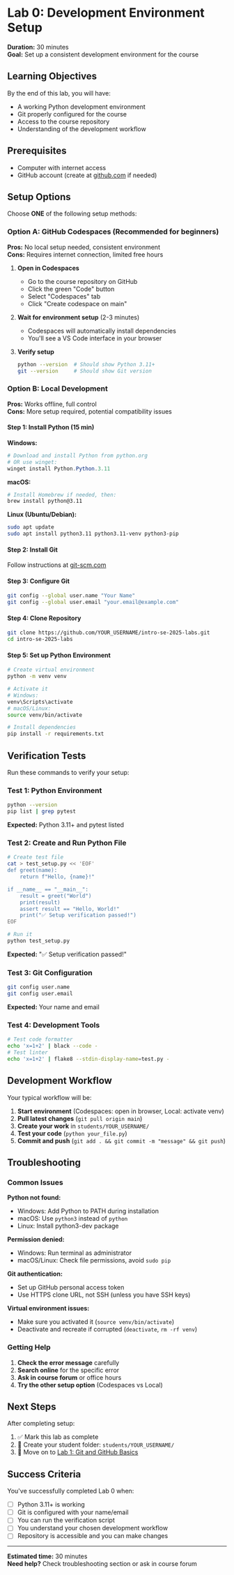 # Lab 0: Development Environment Setup

**Duration:** 30 minutes  
**Goal:** Set up a consistent development environment for the course

## Learning Objectives

By the end of this lab, you will have:
- A working Python development environment
- Git properly configured for the course
- Access to the course repository
- Understanding of the development workflow

## Prerequisites

- Computer with internet access
- GitHub account (create at [github.com](https://github.com) if needed)

## Setup Options

Choose **ONE** of the following setup methods:

### Option A: GitHub Codespaces (Recommended for beginners)
**Pros:** No local setup needed, consistent environment  
**Cons:** Requires internet connection, limited free hours

1. **Open in Codespaces**
   - Go to the course repository on GitHub
   - Click the green "Code" button
   - Select "Codespaces" tab
   - Click "Create codespace on main"

2. **Wait for environment setup** (2-3 minutes)
   - Codespaces will automatically install dependencies
   - You'll see a VS Code interface in your browser

3. **Verify setup**
   ```bash
   python --version  # Should show Python 3.11+
   git --version     # Should show Git version
   ```

### Option B: Local Development
**Pros:** Works offline, full control  
**Cons:** More setup required, potential compatibility issues

#### Step 1: Install Python (15 min)

**Windows:**
```powershell
# Download and install Python from python.org
# OR use winget:
winget install Python.Python.3.11
```

**macOS:**
```bash
# Install Homebrew if needed, then:
brew install python@3.11
```

**Linux (Ubuntu/Debian):**
```bash
sudo apt update
sudo apt install python3.11 python3.11-venv python3-pip
```

#### Step 2: Install Git
Follow instructions at [git-scm.com](https://git-scm.com/downloads)

#### Step 3: Configure Git
```bash
git config --global user.name "Your Name"
git config --global user.email "your.email@example.com"
```

#### Step 4: Clone Repository
```bash
git clone https://github.com/YOUR_USERNAME/intro-se-2025-labs.git
cd intro-se-2025-labs
```

#### Step 5: Set up Python Environment
```bash
# Create virtual environment
python -m venv venv

# Activate it
# Windows:
venv\Scripts\activate
# macOS/Linux:
source venv/bin/activate

# Install dependencies
pip install -r requirements.txt
```

## Verification Tests

Run these commands to verify your setup:

### Test 1: Python Environment
```bash
python --version
pip list | grep pytest
```
**Expected:** Python 3.11+ and pytest listed

### Test 2: Create and Run Python File
```bash
# Create test file
cat > test_setup.py << 'EOF'
def greet(name):
    return f"Hello, {name}!"

if __name__ == "__main__":
    result = greet("World")
    print(result)
    assert result == "Hello, World!"
    print("✅ Setup verification passed!")
EOF

# Run it
python test_setup.py
```
**Expected:** "✅ Setup verification passed!"

### Test 3: Git Configuration
```bash
git config user.name
git config user.email
```
**Expected:** Your name and email

### Test 4: Development Tools
```bash
# Test code formatter
echo 'x=1+2' | black --code -
# Test linter
echo 'x=1+2' | flake8 --stdin-display-name=test.py -
```

## Development Workflow

Your typical workflow will be:
1. **Start environment** (Codespaces: open in browser, Local: activate venv)
2. **Pull latest changes** (`git pull origin main`)
3. **Create your work** in `students/YOUR_USERNAME/`
4. **Test your code** (`python your_file.py`)
5. **Commit and push** (`git add . && git commit -m "message" && git push`)

## Troubleshooting

### Common Issues

**Python not found:**
- Windows: Add Python to PATH during installation
- macOS: Use `python3` instead of `python`
- Linux: Install python3-dev package

**Permission denied:**
- Windows: Run terminal as administrator
- macOS/Linux: Check file permissions, avoid `sudo pip`

**Git authentication:**
- Set up GitHub personal access token
- Use HTTPS clone URL, not SSH (unless you have SSH keys)

**Virtual environment issues:**
- Make sure you activated it (`source venv/bin/activate`)
- Deactivate and recreate if corrupted (`deactivate`, `rm -rf venv`)

### Getting Help

1. **Check the error message** carefully
2. **Search online** for the specific error
3. **Ask in course forum** or office hours
4. **Try the other setup option** (Codespaces vs Local)

## Next Steps

After completing setup:
1. ✅ Mark this lab as complete
2. 📁 Create your student folder: `students/YOUR_USERNAME/`
3. 🚀 Move on to [Lab 1: Git and GitHub Basics](lab1.md)

## Success Criteria

You've successfully completed Lab 0 when:
- [ ] Python 3.11+ is working
- [ ] Git is configured with your name/email
- [ ] You can run the verification script
- [ ] You understand your chosen development workflow
- [ ] Repository is accessible and you can make changes

---

**Estimated time:** 30 minutes  
**Need help?** Check troubleshooting section or ask in course forum
